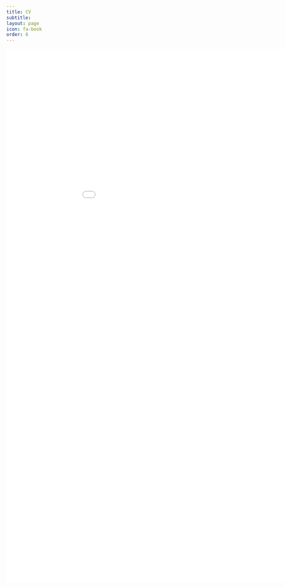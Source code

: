 ```yaml
---
title: CV
subtitle:
layout: page
icon: fa-book
order: 6
---
```


<embed src="/assets/Resume.pdf" width="1000px" height="1400px"/>



